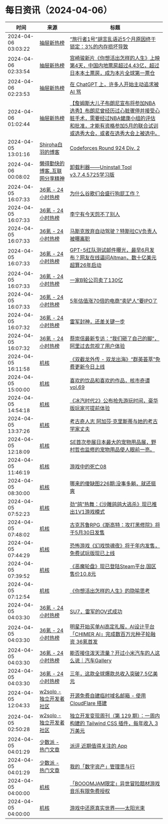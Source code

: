 ﻿# 每日资讯（2024-04-06）

|时间|来源|标题|
|---|---|---|
|2024-04-06 03:03:22|[抽屉新热榜](http://dig.chouti.com/feed.xml)|[“旅行者1号”胡言乱语近5个月原因终于锁定：3%的内存损坏导致](https://dig.chouti.com/link/42032807)|
|2024-04-06 02:33:54|[抽屉新热榜](http://dig.chouti.com/feed.xml)|[宫崎骏新片《你想活出怎样的人生》上映第4天，中国内地票房超过4.43亿，超过日本本土票房，成为本片全球第一票仓](https://dig.chouti.com/link/42032563)|
|2024-04-06 02:23:53|[抽屉新热榜](http://dig.chouti.com/feed.xml)|[在 ChatGPT 上，许多人开始主动追求被 AI 骂](https://dig.chouti.com/link/42032546)|
|2024-04-06 01:02:44|[抽屉新热榜](http://dig.chouti.com/feed.xml)|[【詹姆斯大儿子布朗尼宣布将参加NBA选秀】布朗尼曾经历过心脏骤停并接受心脏手术，需要经过NBA健康小组的评估和批准，才能有资格参加5月的联合试训或选秀大会，或者在选秀大会上被选中。](https://dig.chouti.com/link/42032023)|
|2024-04-05 13:01:16|[Shiroha白羽的博客](https://hukeqing.github.io/rss.xml)|[Codeforces Round 924 Div. 2 ](https://blog.mauve.icu/2024/04/05/acm/codeforces/CodeforcesRound924/)|
|2024-04-06 00:08:02|[懒得勤快的博客_互联网分享精神](https://masuit.com/rss)|[卸载利器——Uninstall Tool v3.7.4.5725学习版](https://masuit.com/84)|
|2024-04-05 16:07:33|[36氪 - 24小时热榜](https://rss.mifaw.com/articles/5c8bb11a3c41f61efd36683e/5c91d2e23882afa09dff4901)|[为什么谷歌们会盛行狗屁工作？](https://36kr.com/p/2588215633574537)|
|2024-04-05 16:07:33|[36氪 - 24小时热榜](https://rss.mifaw.com/articles/5c8bb11a3c41f61efd36683e/5c91d2e23882afa09dff4901)|[李宁有今天怨不了别人](https://36kr.com/p/2719342373947140)|
|2024-04-05 16:07:33|[36氪 - 24小时热榜](https://rss.mifaw.com/articles/5c8bb11a3c41f61efd36683e/5c91d2e23882afa09dff4901)|[马斯克放弃自动驾驶？特斯拉CV负责人被曝离职](https://36kr.com/p/2718737776015494)|
|2024-04-05 16:07:33|[36氪 - 24小时热榜](https://rss.mifaw.com/articles/5c8bb11a3c41f61efd36683e/5c91d2e23882afa09dff4901)|[GPT-5红队测试邮件曝光，最早6月发布？网友在线逼问Altman，数十亿美元超算26年启动](https://36kr.com/p/2720106835687557)|
|2024-04-05 16:07:33|[36氪 - 24小时热榜](https://rss.mifaw.com/articles/5c8bb11a3c41f61efd36683e/5c91d2e23882afa09dff4901)|[一家B轮公司卖了130亿](https://36kr.com/p/2718796329777281)|
|2024-04-05 16:07:33|[36氪 - 24小时热榜](https://rss.mifaw.com/articles/5c8bb11a3c41f61efd36683e/5c91d2e23882afa09dff4901)|[5年估值涨70倍的电商“卖铲人”要IPO了](https://36kr.com/p/2718857379346568)|
|2024-04-05 16:07:32|[36氪 - 24小时热榜](https://rss.mifaw.com/articles/5c8bb11a3c41f61efd36683e/5c91d2e23882afa09dff4901)|[雷军封神，还差关键一步](https://36kr.com/p/2717744890853508)|
|2024-04-05 16:07:32|[36氪 - 24小时热榜](https://rss.mifaw.com/articles/5c8bb11a3c41f61efd36683e/5c91d2e23882afa09dff4901)|[蔡崇信最新专访：“我们砸了自己的脚”，阿里过去忽视了用户体验](https://36kr.com/p/2719902006654850)|
|2024-04-05 16:11:58|[机核](https://www.gcores.com/rss)|[《双截龙外传 - 双龙出海》“群英荟萃”免费更新今日上线](https://www.gcores.com/articles/179899)|
|2024-04-05 15:00:00|[机核](https://www.gcores.com/rss)|[喜欢的饮品和喜欢的作品，核市奇谭vol.69](https://www.gcores.com/radios/179651)|
|2024-04-05 14:54:18|[机核](https://www.gcores.com/rss)|[《冰汽时代2》公布抢先游玩时间，豪华版玩家可提前体验](https://www.gcores.com/articles/179896)|
|2024-04-05 13:37:26|[机核](https://www.gcores.com/rss)|[考古奇人志 阿加莎·克里斯蒂与她的考古学家丈夫](https://www.gcores.com/articles/179875)|
|2024-04-05 12:18:09|[机核](https://www.gcores.com/rss)|[SE首次参展日本最大的宠物用品展，野村哲也监修的宠物用品使人眼前一亮。](https://www.gcores.com/articles/179888)|
|2024-04-05 11:46:19|[机核](https://www.gcores.com/rss)|[游戏中的死亡08](https://www.gcores.com/articles/179887)|
|2024-04-05 08:30:00|[机核](https://www.gcores.com/rss)|[哪来的傻缺图226期:没事多躺，就还挺爽](https://www.gcores.com/articles/177463)|
|2024-04-05 07:52:23|[机核](https://www.gcores.com/rss)|[劲“鸽”热舞：《沙雕鸽鸽大逃杀》现已推出1V1游戏模式](https://www.gcores.com/articles/179880)|
|2024-04-05 07:48:02|[机核](https://www.gcores.com/rss)|[古克苏鲁RPG《斯高特：攻打黑修院》将于5月30日发售](https://www.gcores.com/articles/179879)|
|2024-04-05 07:44:29|[机核](https://www.gcores.com/rss)|[恐怖游戏《幻戏惊魂夜》将于年内发售，免费试玩版现已上线](https://www.gcores.com/articles/179878)|
|2024-04-05 07:39:52|[机核](https://www.gcores.com/rss)|[《恶魔轮盘》现已登陆Steam平台,国区售价10.8元](https://www.gcores.com/articles/179877)|
|2024-04-05 07:12:54|[机核](https://www.gcores.com/rss)|[《你想活出怎样的人生》的隐喻思考](https://www.gcores.com/articles/179876)|
|2024-04-05 04:03:30|[36氪 - 24小时热榜](https://rss.mifaw.com/articles/5c8bb11a3c41f61efd36683e/5c91d2e23882afa09dff4901)|[SU7，雷军的OV式成功](https://36kr.com/p/2717588227426048)|
|2024-04-05 04:03:30|[36氪 - 24小时热榜](https://rss.mifaw.com/articles/5c8bb11a3c41f61efd36683e/5c91d2e23882afa09dff4901)|[明星开始买单AI高定礼服，AI设计平台「CHIMER AI」完成数百万元种子轮融资 36氪首发](https://36kr.com/p/2714710889183367)|
|2024-04-05 04:03:30|[36氪 - 24小时热榜](https://rss.mifaw.com/articles/5c8bb11a3c41f61efd36683e/5c91d2e23882afa09dff4901)|[能否接住泼天流量？开过小米汽车的人这么说｜汽车Gallery](https://36kr.com/p/2717281219737735)|
|2024-04-05 04:03:30|[36氪 - 24小时热榜](https://rss.mifaw.com/articles/5c8bb11a3c41f61efd36683e/5c91d2e23882afa09dff4901)|[三年，这款全球爆款总收入突破7.5亿美元](https://36kr.com/p/2717749440411778)|
|2024-04-05 12:04:33|[w2solo - 独立开发者社区](https://w2solo.com/topics/feed)|[开源免费自建临时域名邮箱 - 使用 CloudFlare 搭建](https://w2solo.com/topics/4533)|
|2024-04-05 02:50:28|[w2solo - 独立开发者社区](https://w2solo.com/topics/feed)|[独立开发变现周刊（第 129 期）：一周内构建的 Tailwind CSS 插件，每年收入 3 万美元](https://w2solo.com/topics/4532)|
|2024-04-05 04:01:29|[少数派 - 热门文章](https://rss.mifaw.com/articles/5c8bb11a3c41f61efd36683e/5c92450e3882afa09dff5928)|[派评 近期值得关注的 App](https://sspai.com/post/87733)|
|2024-04-05 04:01:29|[少数派 - 热门文章](https://rss.mifaw.com/articles/5c8bb11a3c41f61efd36683e/5c92450e3882afa09dff5928)|[我的「数字资产」管理思与行](https://sspai.com/post/87694)|
|2024-04-05 04:00:00|[机核](https://www.gcores.com/rss)|[「BOOOMJAM限定」异世冒险题材游戏音乐有限免费授权](https://www.gcores.com/videos/179862)|
|2024-04-05 04:00:00|[机核](https://www.gcores.com/rss)|[游戏中还原真实世界——太阳光束](https://www.gcores.com/articles/179710)|
